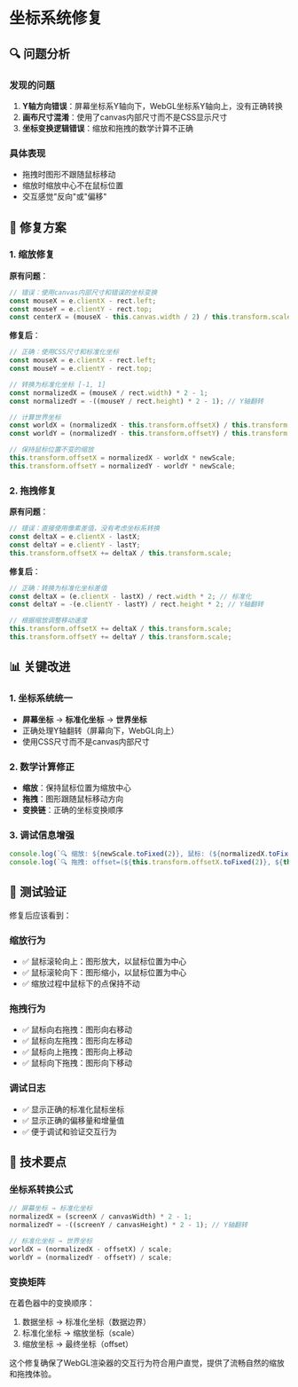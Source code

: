# 坐标系统修复

## 🔍 问题分析

### 发现的问题
1. **Y轴方向错误**：屏幕坐标系Y轴向下，WebGL坐标系Y轴向上，没有正确转换
2. **画布尺寸混淆**：使用了canvas内部尺寸而不是CSS显示尺寸
3. **坐标变换逻辑错误**：缩放和拖拽的数学计算不正确

### 具体表现
- 拖拽时图形不跟随鼠标移动
- 缩放时缩放中心不在鼠标位置
- 交互感觉"反向"或"偏移"

## 🔧 修复方案

### 1. 缩放修复
**原有问题**：
```typescript
// 错误：使用canvas内部尺寸和错误的坐标变换
const mouseX = e.clientX - rect.left;
const mouseY = e.clientY - rect.top;
const centerX = (mouseX - this.canvas.width / 2) / this.transform.scale - this.transform.offsetX;
```

**修复后**：
```typescript
// 正确：使用CSS尺寸和标准化坐标
const mouseX = e.clientX - rect.left;
const mouseY = e.clientY - rect.top;

// 转换为标准化坐标 [-1, 1]
const normalizedX = (mouseX / rect.width) * 2 - 1;
const normalizedY = -((mouseY / rect.height) * 2 - 1); // Y轴翻转

// 计算世界坐标
const worldX = (normalizedX - this.transform.offsetX) / this.transform.scale;
const worldY = (normalizedY - this.transform.offsetY) / this.transform.scale;

// 保持鼠标位置不变的缩放
this.transform.offsetX = normalizedX - worldX * newScale;
this.transform.offsetY = normalizedY - worldY * newScale;
```

### 2. 拖拽修复
**原有问题**：
```typescript
// 错误：直接使用像素差值，没有考虑坐标系转换
const deltaX = e.clientX - lastX;
const deltaY = e.clientY - lastY;
this.transform.offsetX += deltaX / this.transform.scale;
```

**修复后**：
```typescript
// 正确：转换为标准化坐标差值
const deltaX = (e.clientX - lastX) / rect.width * 2; // 标准化
const deltaY = -(e.clientY - lastY) / rect.height * 2; // Y轴翻转

// 根据缩放调整移动速度
this.transform.offsetX += deltaX / this.transform.scale;
this.transform.offsetY += deltaY / this.transform.scale;
```

## 📊 关键改进

### 1. 坐标系统统一
- **屏幕坐标** → **标准化坐标** → **世界坐标**
- 正确处理Y轴翻转（屏幕向下，WebGL向上）
- 使用CSS尺寸而不是canvas内部尺寸

### 2. 数学计算修正
- **缩放**：保持鼠标位置为缩放中心
- **拖拽**：图形跟随鼠标移动方向
- **变换链**：正确的坐标变换顺序

### 3. 调试信息增强
```typescript
console.log(`🔍 缩放: ${newScale.toFixed(2)}, 鼠标: (${normalizedX.toFixed(2)}, ${normalizedY.toFixed(2)})`);
console.log(`🔍 拖拽: offset=(${this.transform.offsetX.toFixed(2)}, ${this.transform.offsetY.toFixed(2)}), delta=(${deltaX.toFixed(3)}, ${deltaY.toFixed(3)})`);
```

## 🧪 测试验证

修复后应该看到：

### 缩放行为
- ✅ 鼠标滚轮向上：图形放大，以鼠标位置为中心
- ✅ 鼠标滚轮向下：图形缩小，以鼠标位置为中心
- ✅ 缩放过程中鼠标下的点保持不动

### 拖拽行为
- ✅ 鼠标向右拖拽：图形向右移动
- ✅ 鼠标向左拖拽：图形向左移动
- ✅ 鼠标向上拖拽：图形向上移动
- ✅ 鼠标向下拖拽：图形向下移动

### 调试日志
- ✅ 显示正确的标准化鼠标坐标
- ✅ 显示正确的偏移量和增量值
- ✅ 便于调试和验证交互行为

## 🎯 技术要点

### 坐标系转换公式
```typescript
// 屏幕坐标 → 标准化坐标
normalizedX = (screenX / canvasWidth) * 2 - 1;
normalizedY = -((screenY / canvasHeight) * 2 - 1); // Y轴翻转

// 标准化坐标 → 世界坐标
worldX = (normalizedX - offsetX) / scale;
worldY = (normalizedY - offsetY) / scale;
```

### 变换矩阵
在着色器中的变换顺序：
1. 数据坐标 → 标准化坐标（数据边界）
2. 标准化坐标 → 缩放坐标（scale）
3. 缩放坐标 → 最终坐标（offset）

这个修复确保了WebGL渲染器的交互行为符合用户直觉，提供了流畅自然的缩放和拖拽体验。